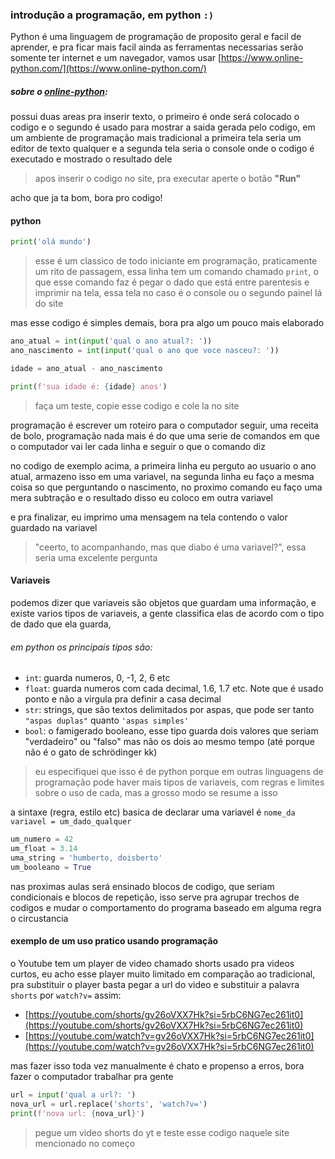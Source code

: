 ### introdução a programação, em python `:)`
Python é uma linguagem de programação de proposito geral e facil de aprender,
e pra ficar mais facil ainda as ferramentas necessarias serão somente ter internet
e um navegador, vamos usar [https://www.online-python.com/](https://www.online-python.com/)

##### sobre o [online-python](https://www.online-python.com/):
possui duas areas pra inserir texto, o primeiro é onde será colocado o codigo e o segundo
é usado para mostrar a saida gerada pelo codigo, em um ambiente de programação mais tradicional
a primeira tela seria um editor de texto qualquer e a segunda tela seria o console onde o codigo
é executado e mostrado o resultado dele
> apos inserir o codigo no site, pra executar aperte o botão __"Run"__


acho que ja ta bom, bora pro codigo!
#### python
```python
print('olá mundo')
```
> esse é um classico de todo iniciante em programação, praticamente um rito de passagem,
> essa linha tem um comando chamado `print`, o que esse comando faz é pegar o dado que está
> entre parentesis e imprimir na tela, essa tela no caso é o console ou o segundo painel
> lá do site

mas esse codigo é simples demais, bora pra algo um pouco mais elaborado
```python
ano_atual = int(input('qual o ano atual?: '))
ano_nascimento = int(input('qual o ano que voce nasceu?: '))

idade = ano_atual - ano_nascimento

print(f'sua idade é: {idade} anos')
```
> faça um teste, copie esse codigo e cole la no site

programação é escrever um roteiro para o computador seguir, uma receita de bolo, programação
nada mais é do que uma serie de comandos em que o computador vai ler cada linha e seguir o que
o comando diz

no codigo de exemplo acima, a primeira linha eu perguto ao usuario o ano atual, armazeno isso
em uma variavel, na segunda linha eu faço a mesma coisa so que perguntando o nascimento, no
proximo comando eu faço uma mera subtração e o resultado disso eu coloco em outra variavel

e pra finalizar, eu imprimo uma mensagem na tela contendo o valor guardado na variavel
> "ceerto, to acompanhando, mas que diabo é uma variavel?", essa seria uma excelente pergunta

#### Variaveis
podemos dizer que variaveis são objetos que guardam uma informação, e existe varios tipos
de variaveis, a gente classifica elas de acordo com o tipo de dado que ela guarda,

###### em python os principais tipos são:
* `int`: guarda numeros, 0, -1, 2, 6 etc
* `float`: guarda numeros com cada decimal, 1.6, 1.7 etc. Note que é usado ponto e não a virgula pra definir a casa decimal
* `str`: strings, que são textos delimitados por aspas, que pode ser tanto `"aspas duplas"` quanto `'aspas simples'`
* `bool`: o famigerado booleano, esse tipo guarda dois valores que seriam "verdadeiro" ou "falso" mas não os dois ao mesmo tempo (até porque não é o gato de schrödinger kk)
> eu especifiquei que isso é de python porque em outras linguagens de programação pode haver mais tipos de variaveis, com regras e limites sobre o uso de cada, mas a grosso modo se resume a isso

a sintaxe (regra, estilo etc) basica de declarar uma variavel é `nome_da variavel = um_dado_qualquer`
```python
um_numero = 42
um_float = 3.14
uma_string = 'humberto, doisberto'
um_booleano = True
```

nas proximas aulas será ensinado blocos de codigo, que seriam condicionais e blocos de repetição,
isso serve pra agrupar trechos de codigos e mudar o comportamento do programa baseado em alguma
regra o circustancia

#### exemplo de um uso pratico usando programação
o Youtube tem um player de video chamado shorts usado pra videos curtos, eu acho esse player muito
limitado em comparação ao tradicional, pra substituir o player basta pegar a url do video e
substituir a palavra `shorts` por `watch?v=` assim:
* [https://youtube.com/shorts/gv26oVXX7Hk?si=5rbC6NG7ec261it0](https://youtube.com/shorts/gv26oVXX7Hk?si=5rbC6NG7ec261it0)
* [https://youtube.com/watch?v=gv26oVXX7Hk?si=5rbC6NG7ec261it0](https://youtube.com/watch?v=gv26oVXX7Hk?si=5rbC6NG7ec261it0)

mas fazer isso toda vez manualmente é chato e propenso a erros, bora fazer o computador trabalhar pra gente
```python
url = input('qual a url?: ')
nova_url = url.replace('shorts', 'watch?v=')
print(f'nova url: {nova_url}')
```
> pegue um video shorts do yt e teste esse codigo naquele site mencionado no começo
